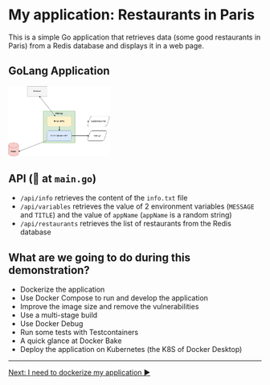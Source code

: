 # My application: Restaurants in Paris

This is a simple Go application that retrieves data (some good restaurants in Paris) from a Redis database and displays it in a web page.

## GoLang Application

<!--
![webapp](./imgs/archi.drawio.png)
-->
<img src="./imgs/archi.drawio.png" alt="drawing" width="40%"/>


## API (👀 at `main.go`)

- `/api/info` retrieves the content of the `info.txt` file
- `/api/variables` retrieves the value of 2 environment variables (`MESSAGE` and `TITLE`) and the value of `appName` (`appName` is a random string)
- `/api/restaurants` retrieves the list of restaurants from the Redis database

## What are we going to do during this demonstration?

- Dockerize the application
- Use Docker Compose to run and develop the application
- Improve the image size and remove the vulnerabilities
- Use a multi-stage build
- Use Docker Debug
- Run some tests with Testcontainers
- A quick glance at Docker Bake
- Deploy the application on Kubernetes (the K8S of Docker Desktop)
___
[Next: I need to dockerize my application ▶️](./01-dockerize.md)